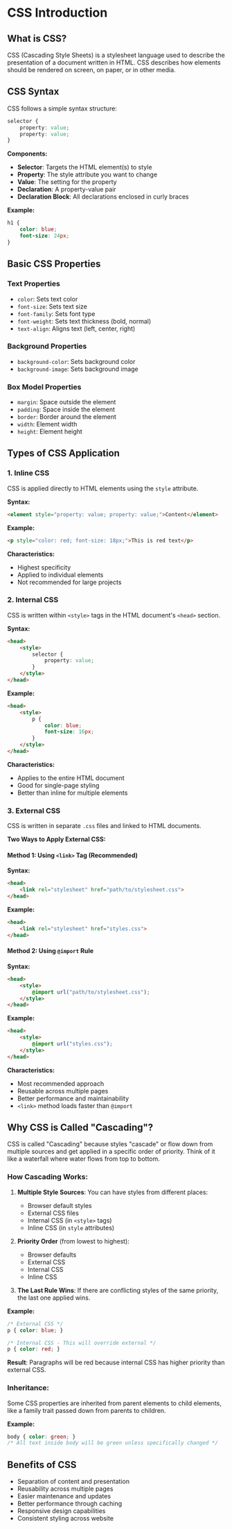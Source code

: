 # CSS Introduction

## What is CSS?

CSS (Cascading Style Sheets) is a stylesheet language used to describe the presentation of a document written in HTML. CSS describes how elements should be rendered on screen, on paper, or in other media.

## CSS Syntax

CSS follows a simple syntax structure:

```css
selector {
    property: value;
    property: value;
}
```

**Components:**
- **Selector**: Targets the HTML element(s) to style
- **Property**: The style attribute you want to change
- **Value**: The setting for the property
- **Declaration**: A property-value pair
- **Declaration Block**: All declarations enclosed in curly braces

**Example:**
```css
h1 {
    color: blue;
    font-size: 24px;
}
```

## Basic CSS Properties

### Text Properties
- `color`: Sets text color
- `font-size`: Sets text size
- `font-family`: Sets font type
- `font-weight`: Sets text thickness (bold, normal)
- `text-align`: Aligns text (left, center, right)

### Background Properties
- `background-color`: Sets background color
- `background-image`: Sets background image

### Box Model Properties
- `margin`: Space outside the element
- `padding`: Space inside the element
- `border`: Border around the element
- `width`: Element width
- `height`: Element height

## Types of CSS Application

### 1. Inline CSS
CSS is applied directly to HTML elements using the `style` attribute.

**Syntax:**
```html
<element style="property: value; property: value;">Content</element>
```

**Example:**
```html
<p style="color: red; font-size: 18px;">This is red text</p>
```

**Characteristics:**
- Highest specificity
- Applied to individual elements
- Not recommended for large projects

### 2. Internal CSS
CSS is written within `<style>` tags in the HTML document's `<head>` section.

**Syntax:**
```html
<head>
    <style>
        selector {
            property: value;
        }
    </style>
</head>
```

**Example:**
```html
<head>
    <style>
        p {
            color: blue;
            font-size: 16px;
        }
    </style>
</head>
```

**Characteristics:**
- Applies to the entire HTML document
- Good for single-page styling
- Better than inline for multiple elements

### 3. External CSS
CSS is written in separate `.css` files and linked to HTML documents.

**Two Ways to Apply External CSS:**

#### Method 1: Using `<link>` Tag (Recommended)
**Syntax:**
```html
<head>
    <link rel="stylesheet" href="path/to/stylesheet.css">
</head>
```

**Example:**
```html
<head>
    <link rel="stylesheet" href="styles.css">
</head>
```

#### Method 2: Using `@import` Rule
**Syntax:**
```html
<head>
    <style>
        @import url("path/to/stylesheet.css");
    </style>
</head>
```

**Example:**
```html
<head>
    <style>
        @import url("styles.css");
    </style>
</head>
```

**Characteristics:**
- Most recommended approach
- Reusable across multiple pages
- Better performance and maintainability
- `<link>` method loads faster than `@import`

## Why CSS is Called "Cascading"?

CSS is called "Cascading" because styles "cascade" or flow down from multiple sources and get applied in a specific order of priority. Think of it like a waterfall where water flows from top to bottom.

### How Cascading Works:

1. **Multiple Style Sources**: You can have styles from different places:
   - Browser default styles
   - External CSS files
   - Internal CSS (in `<style>` tags)
   - Inline CSS (in `style` attributes)

2. **Priority Order** (from lowest to highest):
   - Browser defaults
   - External CSS
   - Internal CSS
   - Inline CSS

3. **The Last Rule Wins**: If there are conflicting styles of the same priority, the last one applied wins.

**Example:**
```css
/* External CSS */
p { color: blue; }

/* Internal CSS - This will override external */
p { color: red; }
```

**Result**: Paragraphs will be red because internal CSS has higher priority than external CSS.

### Inheritance:
Some CSS properties are inherited from parent elements to child elements, like a family trait passed down from parents to children.

**Example:**
```css
body { color: green; }
/* All text inside body will be green unless specifically changed */
```

## Benefits of CSS

- Separation of content and presentation
- Reusability across multiple pages
- Easier maintenance and updates
- Better performance through caching
- Responsive design capabilities
- Consistent styling across website